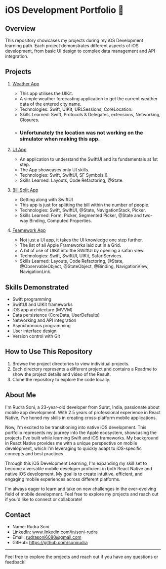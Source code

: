 # iOS Development Portfolio 🚀

## Overview
This repository showcases my projects during my iOS Development learning path. Each project demonstrates different aspects of iOS development, from basic UI design to complex data management and API integration.

## Projects

1. [Weather App](./Clima)
   - This app utilises the UIKit.
   - A simple weather forecasting application to get the current weather data of the entered city name.
   - Technologies: Swift, UIKit, URLSessions, CoreLocation.
   - Skills Learned: Swift, Protocols & Delegates, extensions, Networking, Closures.
   - ### Unfortunately the location was not working on the simulator when making this app.
  
2. [UI App](./SwiftUi-WeatherApp)
   - An application to understand the SwiftUI and its fundamentals at 1st step.
   - The App showcases only UI skills.
   - Technologies: Swift, SwiftUI, SF Symbols 6.
   - Skills Learned: Layouts, Code Refactoring, @State.
  
3. [Bill Split App](./WeSplit)
   - Getting along with SwiftUI
   - This app is just for splitting the bill within the number of people.
   - Technologies: Swift, SwiftUI, @State, NavigationStack, Picker.
   - Skills Learned: Form, Picker, Segmented Picker, @State and two-way Binding, Computed Properties.
  
4. [Feamework App](./FrameworksGrid)
   - Not just a UI app, it takes the UI knowledge one step further.
   - The list of all Apple Frameworks laid out in a Grid.
   - A bit of use of UIKit into the SWiftUI by opening a safari view.
   - Technologies: Swift, SwiftUI, UIKit, SafariServices.
   - Skills Learned: Layouts, Code Refactoring, @State, @ObservableObject, @StateObject, @Binding, NavigationView, NavigationLink.


## Skills Demonstrated

- Swift programming
- SwiftUI and UIKit frameworks
- iOS app architecture (MVVM)
- Data persistence (CoreData, UserDefaults)
- Networking and API integration
- Asynchronous programming
- User interface design
- Version control with Git

## How to Use This Repository

1. Browse the project directories to view individual projects.
2. Each directory represents a different project and contains a Readme to show the project details and video of the Result.
3. Clone the repository to explore the code locally.

## About Me

I'm Rudra Soni, a 23-year-old developer from Surat, India, passionate about mobile app development. With 2.5 years of professional experience in React Native, I've honed my skills in creating cross-platform mobile applications.

Now, I'm excited to be transitioning into native iOS development. This portfolio represents my journey into the Apple ecosystem, showcasing the projects I've built while learning Swift and iOS frameworks. My background in React Native provides me with a unique perspective on mobile development, which I'm leveraging to quickly adapt to iOS-specific concepts and best practices.

Through this iOS Development Learning, I'm expanding my skill set to become a versatile mobile developer proficient in both React Native and native iOS development. My goal is to create intuitive, efficient, and engaging mobile experiences across different platforms.

I'm always eager to learn and take on new challenges in the ever-evolving field of mobile development. Feel free to explore my projects and reach out if you'd like to connect or collaborate!

## Contact

- Name: Rudra Soni
- LinkedIn: www.linkedin.com/in/soni-rudra
- Email: rudrasoni6080@gmail.com
- GitHub: https://github.com/sonirudra

---

Feel free to explore the projects and reach out if you have any questions or feedback!
